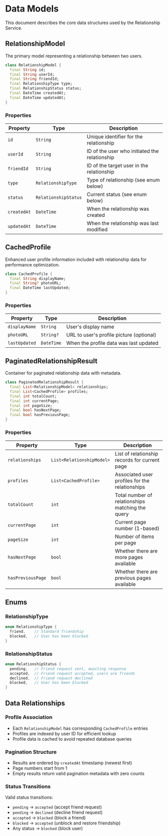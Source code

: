# Data Models

This document describes the core data structures used by the Relationship Service.

## RelationshipModel

The primary model representing a relationship between two users.

```dart
class RelationshipModel {
  final String id;
  final String userId;
  final String friendId;
  final RelationshipType type;
  final RelationshipStatus status;
  final DateTime createdAt;
  final DateTime updatedAt;
}
```

### Properties

| Property | Type | Description |
|----------|------|-------------|
| `id` | `String` | Unique identifier for the relationship |
| `userId` | `String` | ID of the user who initiated the relationship |
| `friendId` | `String` | ID of the target user in the relationship |
| `type` | `RelationshipType` | Type of relationship (see enum below) |
| `status` | `RelationshipStatus` | Current status (see enum below) |
| `createdAt` | `DateTime` | When the relationship was created |
| `updatedAt` | `DateTime` | When the relationship was last modified |

## CachedProfile

Enhanced user profile information included with relationship data for performance optimization.

```dart
class CachedProfile {
  final String displayName;
  final String? photoURL;
  final DateTime lastUpdated;
}
```

### Properties

| Property | Type | Description |
|----------|------|-------------|
| `displayName` | `String` | User's display name |
| `photoURL` | `String?` | URL to user's profile picture (optional) |
| `lastUpdated` | `DateTime` | When the profile data was last updated |

## PaginatedRelationshipResult

Container for paginated relationship data with metadata.

```dart
class PaginatedRelationshipResult {
  final List<RelationshipModel> relationships;
  final List<CachedProfile> profiles;
  final int totalCount;
  final int currentPage;
  final int pageSize;
  final bool hasNextPage;
  final bool hasPreviousPage;
}
```

### Properties

| Property | Type | Description |
|----------|------|-------------|
| `relationships` | `List<RelationshipModel>` | List of relationship records for current page |
| `profiles` | `List<CachedProfile>` | Associated user profiles for the relationships |
| `totalCount` | `int` | Total number of relationships matching the query |
| `currentPage` | `int` | Current page number (1-based) |
| `pageSize` | `int` | Number of items per page |
| `hasNextPage` | `bool` | Whether there are more pages available |
| `hasPreviousPage` | `bool` | Whether there are previous pages available |

## Enums

### RelationshipType

```dart
enum RelationshipType {
  friend,    // Standard friendship
  blocked,   // User has been blocked
}
```

### RelationshipStatus

```dart
enum RelationshipStatus {
  pending,   // Friend request sent, awaiting response
  accepted,  // Friend request accepted, users are friends
  declined,  // Friend request declined
  blocked,   // User has been blocked
}
```

## Data Relationships

### Profile Association
- Each `RelationshipModel` has corresponding `CachedProfile` entries
- Profiles are indexed by user ID for efficient lookup
- Profile data is cached to avoid repeated database queries

### Pagination Structure
- Results are ordered by `createdAt` timestamp (newest first)
- Page numbers start from 1
- Empty results return valid pagination metadata with zero counts

### Status Transitions
Valid status transitions:
- `pending` → `accepted` (accept friend request)
- `pending` → `declined` (decline friend request)
- `accepted` → `blocked` (block a friend)
- `blocked` → `accepted` (unblock and restore friendship)
- Any status → `blocked` (block user)

